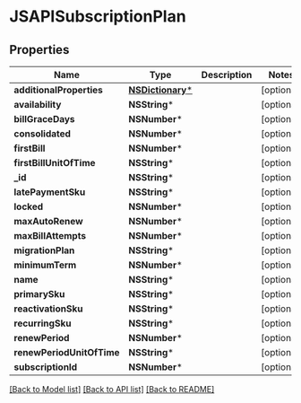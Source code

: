# JSAPISubscriptionPlan

## Properties
Name | Type | Description | Notes
------------ | ------------- | ------------- | -------------
**additionalProperties** | [**NSDictionary***](JSAPIProperty.md) |  | [optional] 
**availability** | **NSString*** |  | [optional] 
**billGraceDays** | **NSNumber*** |  | [optional] 
**consolidated** | **NSNumber*** |  | [optional] 
**firstBill** | **NSNumber*** |  | [optional] 
**firstBillUnitOfTime** | **NSString*** |  | [optional] 
**_id** | **NSString*** |  | [optional] 
**latePaymentSku** | **NSString*** |  | [optional] 
**locked** | **NSNumber*** |  | [optional] 
**maxAutoRenew** | **NSNumber*** |  | [optional] 
**maxBillAttempts** | **NSNumber*** |  | [optional] 
**migrationPlan** | **NSString*** |  | [optional] 
**minimumTerm** | **NSNumber*** |  | [optional] 
**name** | **NSString*** |  | [optional] 
**primarySku** | **NSString*** |  | [optional] 
**reactivationSku** | **NSString*** |  | [optional] 
**recurringSku** | **NSString*** |  | [optional] 
**renewPeriod** | **NSNumber*** |  | [optional] 
**renewPeriodUnitOfTime** | **NSString*** |  | [optional] 
**subscriptionId** | **NSNumber*** |  | [optional] 

[[Back to Model list]](../README.md#documentation-for-models) [[Back to API list]](../README.md#documentation-for-api-endpoints) [[Back to README]](../README.md)


